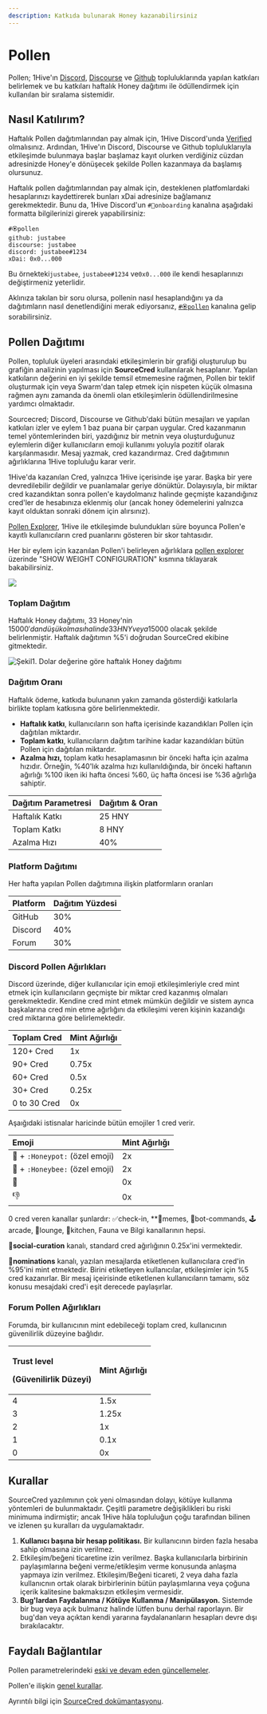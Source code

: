 ```yaml
---
description: Katkıda bulunarak Honey kazanabilirsiniz
---
```


# Pollen

Pollen; 1Hive'ın [Discord](https://discord.com/invite/P4rRDUKTAU), [Discourse](https://forum.1hive.org/) ve [Github](https://github.com/1Hive) topluluklarında yapılan katkıları belirlemek ve bu katkıları haftalık Honey dağıtımı ile ödüllendirmek için kullanılan bir sıralama sistemidir.

## Nasıl Katılırım?

Haftalık Pollen dağıtımlarından pay almak için, 1Hive Discord'unda [Verified ](discord/#bot-komutlari)olmalısınız. Ardından, 1Hive'ın Discord, Discourse ve Github topluluklarıyla etkileşimde bulunmaya başlar başlamaz kayıt olurken verdiğiniz cüzdan adresinizde Honey'e dönüşecek şekilde Pollen kazanmaya da başlamış olursunuz.

Haftalık pollen dağıtımlarından pay almak için, desteklenen platfomlardaki hesaplarınızı kaydettirerek bunları xDai adresinize bağlamanız gerekmektedir. Bunu da, 1Hive Discord'un `#🐛onboarding` kanalına aşağıdaki formatta bilgilerinizi girerek yapabilirsiniz:

```text
#🏵pollen
github: justabee
discourse: justabee
discord: justabee#1234
xDai: 0x0...000
```

Bu örnekteki`justabee`, `justabee#1234` ve`0x0...000` ile kendi hesaplarınızı değiştirmeniz yeterlidir.

Aklınıza takılan bir soru olursa, pollenin nasıl hesaplandığını ya da dağıtımların nasıl denetlendiğini merak ediyorsanız, [`#🏵pollen`](https://discord.gg/y8fPNcNdAa) kanalına gelip sorabilirsiniz.

## Pollen Dağıtımı

Pollen, topluluk üyeleri arasındaki etkileşimlerin bir grafiği oluşturulup bu grafiğin analizinin yapılması için **SourceCred** kullanılarak hesaplanır. Yapılan katkıların değerini en iyi şekilde temsil etmemesine rağmen, Pollen bir teklif oluşturmak için veya Swarm'dan talep etmek için nispeten küçük olmasına rağmen aynı zamanda da önemli olan etkileşimlerin ödüllendirilmesine yardımcı olmaktadır.

Sourcecred; Discord, Discourse ve Github'daki bütün mesajları ve yapılan katkıları izler ve eylem 1 baz puana bir çarpan uygular. Cred kazanmanın temel yöntemlerinden biri, yazdığınız bir metnin veya oluşturduğunuz eylemlerin diğer kullanıcıların emoji kullanımı yoluyla pozitif olarak karşılanmasıdır. Mesaj yazmak, cred kazandırmaz. Cred dağıtımının ağırlıklarına 1Hive topluluğu karar verir.

1Hive'da kazanılan Cred, yalnızca 1Hive içerisinde işe yarar. Başka bir yere devredilebilir değildir ve puanlamalar geriye dönüktür. Dolayısıyla, bir miktar cred kazandıktan sonra pollen'e kaydolmanız halinde geçmişte kazandığınız cred'ler de hesabınıza eklenmiş olur \(ancak honey ödemelerini yalnızca kayıt olduktan sonraki dönem için alırsınız\).

[Pollen Explorer](https://1hive.github.io/pollen/#/explorer), 1Hive ile etkileşimde bulundukları süre boyunca Pollen'e kayıtlı kullanıcıların cred puanlarını gösteren bir skor tahtasıdır.

Her bir eylem için kazanılan Pollen'i belirleyen ağırlıklara [pollen explorer](https://1hive.github.io/pollen/#/explorer%20) üzerinde "SHOW WEIGHT CONFIGURATION" kısmına tıklayarak bakabilirsiniz.

![](../.gitbook/assets/image%20%288%29.png)

### Toplam Dağıtım

Haftalık Honey dağıtımı, 33 Honey'nin 15000$'dan düşük olması halinde 33 HNY veya 15000$ olacak şekilde belirlenmiştir. Haftalık dağıtımın %5'i doğrudan SourceCred ekibine gitmektedir.

![&#x15E;ekil1. Dolar de&#x11F;erine g&#xF6;re haftal&#x131;k Honey da&#x11F;&#x131;t&#x131;m&#x131;](../.gitbook/assets/image%20%2814%29.png)

### Dağıtım Oranı

Haftalık ödeme, katkıda bulunanın yakın zamanda gösterdiği katkılarla birlikte toplam katkısına göre belirlenmektedir. 

* **Haftalık katkı**, kullanıcıların son hafta içerisinde kazandıkları Pollen için dağıtılan miktardır.
* **Toplam katkı**, kullanıcıların dağıtım tarihine kadar kazandıkları bütün Pollen için dağıtılan miktardır.
* **Azalma hızı,** toplam katkı hesaplamasının bir önceki hafta için azalma hızıdır. Örneğin, %40'lık azalma hızı kullanıldığında, bir önceki haftanın ağırlığı %100 iken iki hafta öncesi %60, üç hafta öncesi ise %36 ağırlığa sahiptir.

| Dağıtım Parametresi | Dağıtım & Oran |
| :--- | :--- |
| Haftalık Katkı | 25 HNY |
| Toplam Katkı | 8 HNY |
| Azalma Hızı | 40% |

### Platform Dağıtımı

Her hafta yapılan Pollen dağıtımına ilişkin platformların oranları

| Platform | Dağıtım Yüzdesi |
| :--- | :--- |
| GitHub | 30% |
| Discord | 40% |
| Forum | 30% |

### Discord Pollen Ağırlıkları

Discord üzerinde, diğer kullanıcılar için emoji etkileşimleriyle cred mint etmek için kullanıcıların geçmişte bir miktar cred kazanmış olmaları gerekmektedir. Kendine cred mint etmek mümkün değildir ve sistem ayrıca başkalarına cred min etme ağırlığını da etkileşimi veren kişinin kazandığı cred miktarına göre belirlemektedir.

| Toplam Cred | Mint Ağırlığı |
| :--- | :--- |
| 120+ Cred | 1x |
| 90+ Cred | 0.75x |
| 60+ Cred | 0.5x |
| 30+ Cred | 0.25x |
| 0 to 30 Cred | 0x |

Aşaığıdaki istisnalar haricinde bütün emojiler 1 cred verir.

| Emoji | Mint Ağırlığı |
| :--- | :--- |
| 🍯 + `:Honeypot:` \(özel emoji\) | 2x |
| 🐝 + `:Honeybee:` \(özel emoji\) | 2x |
| 💩 | 0x |
| 👎 | 0x |

0 cred veren kanallar şunlardır: ✅check-in, \*\*🐸memes, 🤖bot-commands, 🕹arcade, 🦩lounge, 🍱kitchen, Fauna ve Bilgi kanallarının hepsi.

🐝**social-curation** kanalı, standard cred ağırlığının 0.25x'ini vermektedir.

🍄**nominations** kanalı, yazılan mesajlarda etiketlenen kullanıcılara cred'in %95'ini mint etmektedir. Birini etiketleyen kullanıcılar, etkileşimler için %5 cred kazanırlar. Bir mesaj içeirisinde etiketlenen kullanıcıların tamamı, söz konusu mesajdaki cred'i eşit derecede paylaşırlar.

### Forum Pollen Ağırlıkları

Forumda, bir kullanıcının mint edebileceği toplam cred, kullanıcının güvenilirlik düzeyine bağlıdır.

<table>
  <thead>
    <tr>
      <th style="text-align:left">
        <p>Trust level</p>
        <p>(G&#xFC;venilirlik D&#xFC;zeyi)</p>
      </th>
      <th style="text-align:left">Mint A&#x11F;&#x131;rl&#x131;&#x11F;&#x131;</th>
    </tr>
  </thead>
  <tbody>
    <tr>
      <td style="text-align:left">4</td>
      <td style="text-align:left">1.5x</td>
    </tr>
    <tr>
      <td style="text-align:left">3</td>
      <td style="text-align:left">1.25x</td>
    </tr>
    <tr>
      <td style="text-align:left">2</td>
      <td style="text-align:left">1x</td>
    </tr>
    <tr>
      <td style="text-align:left">1</td>
      <td style="text-align:left">0.1x</td>
    </tr>
    <tr>
      <td style="text-align:left">0</td>
      <td style="text-align:left">0x</td>
    </tr>
  </tbody>
</table>

## Kurallar

SourceCred yazılımının çok yeni olmasından dolayı, kötüye kullanma yöntemleri de bulunmaktadır. Çeşitli parametre değişiklikleri bu riski minimuma indirmiştir; ancak 1Hive hâla topluluğun çoğu tarafından bilinen ve izlenen şu kuralları da uygulamaktadır.

1. **Kullanıcı başına bir hesap politikası.** Bir kullanıcının birden fazla hesaba sahip olmasına izin verilmez.
2. Etkileşim/beğeni ticaretine izin verilmez. Başka kullanıcılarla birbirinin paylaşımlarına beğeni verme/etikleşim verme konusunda anlaşma yapmaya izin verilmez. Etkileşim/Beğeni ticareti, 2 veya daha fazla kullanıcnın ortak olarak birbirlerinin bütün paylaşımlarına veya çoğuna içerik kalitesine bakmaksızın etkileşim vermesidir.
3. **Bug'lardan Faydalanma / Kötüye Kullanma / Manipülasyon.** Sistemde bir bug veya açık bulmanız halinde lütfen bunu derhal raporlayın. Bir bug'dan veya açıktan kendi yararına faydalananların hesapları devre dışı bırakılacaktır.

## Faydalı Bağlantılar

Pollen parametrelerindeki [eski ve devam eden güncellemeler](https://forum.1hive.org/t/updates-to-sourcecred/726).

Pollen'e ilişkin [genel kurallar](https://forum.1hive.org/t/pollen-rules-and-a-reporting-system/1155).

Ayrıntılı bilgi için [SourceCred dokümantasyonu](https://sourcecred.io/docs/).

